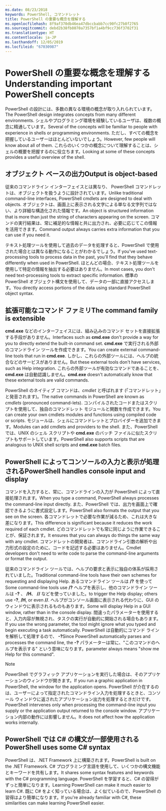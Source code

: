 ```yaml
---
ms.date: 08/23/2018
keywords: PowerShell, コマンドレット
title: PowerShell の重要な概念を理解する
ms.openlocfilehash: 8f9af370db46ea47dbccbabb7cc90fc27b8f2765
ms.sourcegitcommit: debd2b38fb8070a7357bf1a4bf9cc736f3702f31
ms.translationtype: HT
ms.contentlocale: ja-JP
ms.lasthandoff: 12/05/2019
ms.locfileid: "67030987"
---
```

# <a name="understanding-important-powershell-concepts"></a><span data-ttu-id="bd40d-103">PowerShell の重要な概念を理解する</span><span class="sxs-lookup"><span data-stu-id="bd40d-103">Understanding important PowerShell concepts</span></span>

<span data-ttu-id="bd40d-104">PowerShell の設計には、多数の異なる環境の概念が取り入れられています。</span><span class="sxs-lookup"><span data-stu-id="bd40d-104">The PowerShell design integrates concepts from many different environments.</span></span> <span data-ttu-id="bd40d-105">シェルやプログラミング環境を経験しているユーザは、複数の概念に精通しています。</span><span class="sxs-lookup"><span data-stu-id="bd40d-105">Several of the concepts will be familiar to people with experience in shells or programming environments.</span></span> <span data-ttu-id="bd40d-106">ただし、すべての概念を把握しているユーザーはほとんどいないでしょう。</span><span class="sxs-lookup"><span data-stu-id="bd40d-106">However, few people will know about all of them.</span></span> <span data-ttu-id="bd40d-107">これらのいくつかの概念について理解することは、シェルの概要を把握するのに役立ちます。</span><span class="sxs-lookup"><span data-stu-id="bd40d-107">Looking at some of these concepts provides a useful overview of the shell.</span></span>

## <a name="output-is-object-based"></a><span data-ttu-id="bd40d-108">オブジェクト ベースの出力</span><span class="sxs-lookup"><span data-stu-id="bd40d-108">Output is object-based</span></span>

<span data-ttu-id="bd40d-109">従来のコマンドライン インターフェイスとは異なり、 PowerShell コマンドレットは、オブジェクトを扱うように設計されています。</span><span class="sxs-lookup"><span data-stu-id="bd40d-109">Unlike traditional command-line interfaces, PowerShell cmdlets are designed to deal with objects.</span></span>
<span data-ttu-id="bd40d-110">オブジェクトは、画面上に表示される文字による単なる文字列ではない、より詳細な構造化された情報です。</span><span class="sxs-lookup"><span data-stu-id="bd40d-110">An object is structured information that is more than just the string of characters appearing on the screen.</span></span> <span data-ttu-id="bd40d-111">コマンドの実行結果は、常に補足的な情報と共に出力され、必要に応じてこの情報を活用できます。</span><span class="sxs-lookup"><span data-stu-id="bd40d-111">Command output always carries extra information that you can use if you need it.</span></span>

<span data-ttu-id="bd40d-112">テキスト処理ツールを使用して過去のデータを処理すると、PowerShell で使用された場合とは異なる動作になることがわかるでしょう。</span><span class="sxs-lookup"><span data-stu-id="bd40d-112">If you've used text-processing tools to process data in the past, you'll find that they behave differently when used in PowerShell.</span></span> <span data-ttu-id="bd40d-113">ほとんどの場合、テキスト処理ツールを使用して特定の情報を抽出する必要はありません。</span><span class="sxs-lookup"><span data-stu-id="bd40d-113">In most cases, you don't need text-processing tools to extract specific information.</span></span> <span data-ttu-id="bd40d-114">標準の PowerShell オブジェクト構文を使用して、データの一部に直接アクセスします。</span><span class="sxs-lookup"><span data-stu-id="bd40d-114">You directly access portions of the data using standard PowerShell object syntax.</span></span>

## <a name="the-command-family-is-extensible"></a><span data-ttu-id="bd40d-115">拡張可能なコマンド ファミリ</span><span class="sxs-lookup"><span data-stu-id="bd40d-115">The command family is extensible</span></span>

<span data-ttu-id="bd40d-116">**cmd.exe** などのインターフェイスには、組み込みのコマンド セットを直接拡張する手段がありません。</span><span class="sxs-lookup"><span data-stu-id="bd40d-116">Interfaces such as **cmd.exe** don't provide a way for you to directly extend the built-in command set.</span></span> <span data-ttu-id="bd40d-117">**cmd.exe** で実行される外部のコマンドライン ツールを作成できます。</span><span class="sxs-lookup"><span data-stu-id="bd40d-117">You can create external command-line tools that run in **cmd.exe**.</span></span> <span data-ttu-id="bd40d-118">しかし、これらの外部ツールには、ヘルプの統合などのサービスがありません。</span><span class="sxs-lookup"><span data-stu-id="bd40d-118">But these external tools don't have services, such as Help integration.</span></span> <span data-ttu-id="bd40d-119">これらの外部ツールが有効なコマンドであることを、**cmd.exe** は自動認識しません。</span><span class="sxs-lookup"><span data-stu-id="bd40d-119">**cmd.exe** doesn't automatically know that these external tools are valid commands.</span></span>

<span data-ttu-id="bd40d-120">PowerShell のネイティブ コマンドは、*cmdlet* と呼ばれます (「コマンドレット」と発音されます)。</span><span class="sxs-lookup"><span data-stu-id="bd40d-120">The native commands in PowerShell are known as *cmdlets* (pronounced command-lets).</span></span> <span data-ttu-id="bd40d-121">コンパイルされたコードまたはスクリプトを使用して、独自のコマンドレット モジュールと関数を作成できます。</span><span class="sxs-lookup"><span data-stu-id="bd40d-121">You can create your own cmdlets modules and functions using compiled code or scripts.</span></span> <span data-ttu-id="bd40d-122">モジュールは、シェルにコマンドレットとプロバイダーを追加できます。</span><span class="sxs-lookup"><span data-stu-id="bd40d-122">Modules can add cmdlets and providers to the shell.</span></span> <span data-ttu-id="bd40d-123">また、PowerShell では、UNIX のシェル スクリプトや **cmd.exe** のバッチ ファイルに似たスクリプトもサポートしています。</span><span class="sxs-lookup"><span data-stu-id="bd40d-123">PowerShell also supports scripts that are analogous to UNIX shell scripts and **cmd.exe** batch files.</span></span>

## <a name="powershell-handles-console-input-and-display"></a><span data-ttu-id="bd40d-124">PowerShell によってコンソールの入力と表示が処理される</span><span class="sxs-lookup"><span data-stu-id="bd40d-124">PowerShell handles console input and display</span></span>

<span data-ttu-id="bd40d-125">コマンドを入力すると、常に、コマンドラインの入力が PowerShell によって直接処理されます。</span><span class="sxs-lookup"><span data-stu-id="bd40d-125">When you type a command, PowerShell always processes the command-line input directly.</span></span> <span data-ttu-id="bd40d-126">また、PowerShell では、出力を画面上で確認できるように書式設定します。</span><span class="sxs-lookup"><span data-stu-id="bd40d-126">PowerShell also formats the output that you see on the screen.</span></span> <span data-ttu-id="bd40d-127">各コマンドレットで必要な作業が減るため、これは大きな差になります。</span><span class="sxs-lookup"><span data-stu-id="bd40d-127">This difference is significant because it reduces the work required of each cmdlet.</span></span> <span data-ttu-id="bd40d-128">どのコマンドレットでも常に同じように作業できることが、保証されます。</span><span class="sxs-lookup"><span data-stu-id="bd40d-128">It ensures that you can always do things the same way with any cmdlet.</span></span> <span data-ttu-id="bd40d-129">コマンドレットの開発者は、コマンドライン引数の解析や出力形式の設定のために、コードを記述する必要はありません。</span><span class="sxs-lookup"><span data-stu-id="bd40d-129">Cmdlet developers don't need to write code to parse the command-line arguments or format the output.</span></span>

<span data-ttu-id="bd40d-130">従来のコマンドライン ツールでは、ヘルプの要求と表示に独自の体系が採用されていました。</span><span class="sxs-lookup"><span data-stu-id="bd40d-130">Traditional command-line tools have their own schemes for requesting and displaying Help.</span></span> <span data-ttu-id="bd40d-131">あるコマンドライン ツールは **/?** を使って</span><span class="sxs-lookup"><span data-stu-id="bd40d-131">Some command-line tools use **/?**</span></span> <span data-ttu-id="bd40d-132">ヘルプを表示し、他のコマンドライン ツールは **-?** 、 **/H**、 **//** などを使っていました。</span><span class="sxs-lookup"><span data-stu-id="bd40d-132">to trigger the Help display; others use **-?**, **/H**, or even **//**.</span></span> <span data-ttu-id="bd40d-133">ヘルプがコンソール画面に表示される代わりに、GUI のウィンドウに表示されるものもあります。</span><span class="sxs-lookup"><span data-stu-id="bd40d-133">Some will display Help in a GUI window, rather than in the console display.</span></span> <span data-ttu-id="bd40d-134">間違ったパラメーターを使用すると、入力内容が無視され、タスクの実行が自動的に開始される場合もあります。</span><span class="sxs-lookup"><span data-stu-id="bd40d-134">If you use the wrong parameter, the tool might ignore what you typed and begin executing a task automatically.</span></span>
<span data-ttu-id="bd40d-135">PowerShell は自動的にコマンド ラインを解析して処理するので、 **-?**</span><span class="sxs-lookup"><span data-stu-id="bd40d-135">Since PowerShell automatically parses and processes the command line, the **-?**</span></span> <span data-ttu-id="bd40d-136">パラメーターは常に、"このコマンドのヘルプを表示する" という意味になります。</span><span class="sxs-lookup"><span data-stu-id="bd40d-136">parameter always means "show me Help for this command".</span></span>

> [!NOTE]
> <span data-ttu-id="bd40d-137">PowerShell でグラフィック アプリケーションを実行した場合は、そのアプリケーションのウィンドウが開きます。</span><span class="sxs-lookup"><span data-stu-id="bd40d-137">If you run a graphic application in PowerShell, the window for the application opens.</span></span>
> <span data-ttu-id="bd40d-138">PowerShell が介在するのは、ユーザーによって指定されたコマンドライン入力を処理するときと、コンソール ウィンドウに返されたアプリケーション出力を処理するときだけです。</span><span class="sxs-lookup"><span data-stu-id="bd40d-138">PowerShell intervenes only when processing the command-line input you supply or the application output returned to the console window.</span></span> <span data-ttu-id="bd40d-139">アプリケーション内部の動作には影響しません。</span><span class="sxs-lookup"><span data-stu-id="bd40d-139">It does not affect how the application works internally.</span></span>

## <a name="powershell-uses-some-c-syntax"></a><span data-ttu-id="bd40d-140">PowerShell では C# の構文が一部使用される</span><span class="sxs-lookup"><span data-stu-id="bd40d-140">PowerShell uses some C# syntax</span></span>

<span data-ttu-id="bd40d-141">PowerShell は、.NET Framework 上に構築されます。</span><span class="sxs-lookup"><span data-stu-id="bd40d-141">PowerShell is built on the .NET Framework.</span></span> <span data-ttu-id="bd40d-142">C# プログラミング言語を使用して、いくつかの構文機能とキーワードを共有します。</span><span class="sxs-lookup"><span data-stu-id="bd40d-142">It shares some syntax features and keywords with the C# programming language.</span></span> <span data-ttu-id="bd40d-143">PowerShell を学習すると、C# の習得がずっと簡単になります。</span><span class="sxs-lookup"><span data-stu-id="bd40d-143">Learning PowerShell can make it much easier to learn C#.</span></span> <span data-ttu-id="bd40d-144">既に C# をよく知っている場合は、よく似ているので、PowerShell の習得はより簡単になります。</span><span class="sxs-lookup"><span data-stu-id="bd40d-144">If you're already familiar with C#, these similarities can make learning PowerShell easier.</span></span>
